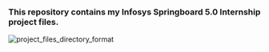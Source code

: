 ### This repository contains my Infosys Springboard 5.0 Internship project files.

![project_files_directory_format](https://github.com/user-attachments/assets/d2fa3a0d-cad5-413e-8ef2-40fd35435e18)
